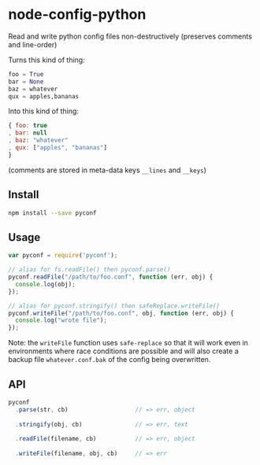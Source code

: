 # node-config-python

Read and write python config files non-destructively (preserves comments and line-order)

Turns this kind of thing:

```python
foo = True
bar = None
baz = whatever
qux = apples,bananas
```

Into this kind of thing:

```javascript
{ foo: true
, bar: null
, baz: "whatever"
, qux: ["apples", "bananas"]
}
```

(comments are stored in meta-data keys `__lines` and `__keys`)

## Install

```bash
npm install --save pyconf
```

## Usage

```javascript
var pyconf = require('pyconf');

// alias for fs.readFile() then pyconf.parse()
pyconf.readFile("/path/to/foo.conf", function (err, obj) {
  console.log(obj);
});

// alias for pyconf.stringify() then safeReplace.writeFile()
pyconf.writeFile("/path/to/foo.conf", obj, function (err, obj) {
  console.log("wrote file");
});
```

Note: the `writeFile` function uses `safe-replace` so that it will work even in environments where race conditions are possible and will also create a backup file `whatever.conf.bak` of the config being overwritten.

## API

```javascript
pyconf
  .parse(str, cb)                   // => err, object
  
  .stringify(obj, cb)               // => err, text
  
  .readFile(filename, cb)           // => err, object
  
  .writeFile(filename, obj, cb)     // => err 
```
